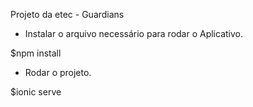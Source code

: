    
  Projeto da etec - Guardians


  * Instalar o arquivo necessário para rodar o Aplicativo.

  
  $npm install 

  
  * Rodar o projeto.
  

  $ionic serve 

  

